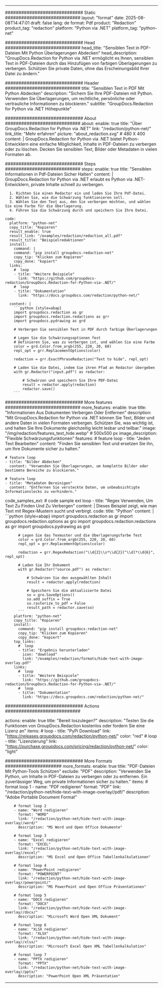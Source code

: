 
---
############################# Static ############################
layout: "format"
date:  2025-08-08T14:47:01
draft: false
lang: de
format: Pdf
product: "Redaction"
product_tag: "redaction"
platform: "Python via .NET"
platform_tag: "python-net"

############################# Head ############################
head_title: "Sensiblen Text in PDF-Dateien Mit Python Überlagerungen Abdecken"
head_description: "GroupDocs.Redaction for Python via .NET ermöglicht es Ihnen, sensiblen Text in PDF-Dateien durch das Hinzufügen von farbigen Überlagerungen zu verbergen. Schützen Sie private Daten, ohne das Erscheinungsbild Ihrer Datei zu ändern."

############################# Header ############################
title: "Sensiblen Text in PDF Mit Python Abdecken" 
description: "Sichern Sie Ihre PDF-Dateien mit Python. Verwenden Sie Überlagerungen, um rechtliche, persönliche oder vertrauliche Informationen zu blockieren."
subtitle: "GroupDocs.Redaction for Python via .NET Höhepunkte" 

############################# About ############################
about:
    enable: true
    title: "Über GroupDocs.Redaction for Python via .NET"
    link: "/redaction/python-net/"
    link_title: "Mehr erfahren"
    picture: "about_redaction.svg" # 480 X 400
    content: |
       GroupDocs.Redaction for Python via .NET bietet Python-Entwicklern eine einfache Möglichkeit, Inhalte in PDF-Dateien zu verbergen oder zu löschen. Decken Sie sensiblen Text, Bilder oder Metadaten in vielen Formaten ab.

############################# Steps ############################
steps:
    enable: true
    title: "Sensiblen Informationen in Pdf-Dateien Sicher Halten"
    content: |
      GroupDocs.Redaction for Python via .NET erlaubt es Python via .NET-Entwicklern, private Inhalte schnell zu verbergen.
      
      1. Richten Sie einen Redactor ein und laden Sie Ihre Pdf-Datei.
      2. Wählen Sie, wie die Schwärzung funktionieren soll.
      3. Wählen Sie den Text aus, den Sie verbergen möchten, und wählen Sie eine Farbe für die Überlagerung.
      4. Führen Sie die Schwärzung durch und speichern Sie Ihre Datei.
   
    code:
      platform: "python-net"
      copy_title: "Kopieren"
      result_enable: true
      result_link: "/examples/redaction/redaction_all.pdf"
      result_title: "Beispielredaktionen"
      install:
        command: |
        command: "pip install groupdocs-redaction-net"
        copy_tip: "Klicken zum Kopieren"
        copy_done: "kopiert"
      links:
        #  loop
        - title: "Weitere Beispiele"
          link: "https://github.com/groupdocs-redaction/GroupDocs.Redaction-for-Python-via-.NET/"
        #  loop
        - title: "Dokumentation"
          link: "https://docs.groupdocs.com/redaction/python-net/"
          
      content: |
        ```python {style=abap}
        import groupdocs.redaction as gr
        import groupdocs.redaction.redactions as grr
        import groupdocs.pydrawing as grd

        # Verbergen Sie sensiblen Text in PDF durch farbige Überlagerungen

        # Legen Sie die Schwärzungsoptionen fest
        # Definieren Sie, was zu verbergen ist, und wählen Sie eine Farbe
        color = grd.Color.from_argb(255, 220, 20, 60)
        repl_opt = grr.ReplacementOptions(color)
                
        redaction = grr.ExactPhraseRedaction("Text to hide", repl_opt)

        # Laden Sie die Datei, indem Sie ihren Pfad an Redactor übergeben
        with gr.Redactor("input.pdf") as redactor:

            # Schwärzen und speichern Sie Ihre PDF-Datei
            result = redactor.apply(redaction)
            redactor.save()
        ```            


############################# More features ############################
more_features:
  enable: true
  title: "Informationen Aus Dokumenten Verbergen Oder Entfernen"
  description: "Mit GroupDocs.Redaction for Python via .NET können Sie Text, Bilder und andere Daten in vielen Formaten verbergen. Schützen Sie, was wichtig ist, und halten Sie Ihre Dokumente gleichzeitig leicht lesbar und teilbar."
  image: "/img/redaction/features_text_hide.webp" # 500x500 px
  image_description: "Flexible Schwärzungsfunktionen"
  features:
    # feature loop
    - title: "Jeden Text Bearbeiten"
      content: "Finden Sie sensiblen Text und ersetzen Sie ihn, um Ihre Dokumente sicher zu halten."

    # feature loop
    - title: "Bilder Abdecken"
      content: "Verwenden Sie Überlagerungen, um komplette Bilder oder bestimmte Bereiche zu blockieren."

    # feature loop
    - title: "Metadaten Bereinigen"
      content: "Entfernen Sie versteckte Daten, um unbeabsichtigte Informationslecks zu verhindern."
      
  code_samples_ext:
    # code sample ext loop
    - title: "Regex Verwenden, Um Text Zu Finden Und Zu Verbergen"
      content: |
        Dieses Beispiel zeigt, wie man Text mit Regex-Mustern sucht und verbirgt.
      code:
        title: "Python"
        content: |
          ```python {style=abap}
          import groupdocs.redaction as gr
          import groupdocs.redaction.options as gro
          import groupdocs.redaction.redactions as grr
          import groupdocs.pydrawing as grd

          # Legen Sie das Texmuster und die Überlagerungsfarbe fest
          color = grd.Color.from_argb(255, 220, 20, 60)
          repl_opt = grr.ReplacementOptions(color)

          redaction = grr.RegexRedaction("\\d{2}\\s*\\d{2}[^\\d]*\\d{6}", repl_opt)

          # Laden Sie Ihr Dokument
          with gr.Redactor("source.pdf") as redactor:

              # Schwärzen Sie den ausgewählten Inhalt
              result = redactor.apply(redaction)

              # Speichern Sie die aktualisierte Datei
              so = gro.SaveOptions()
              so.add_suffix = True
              so.rasterize_to_pdf = False
              result_path = redactor.save(so)
          ```
        platform: "python-net"
        copy_title: "Kopieren"
        install:
          command: "pip install groupdocs-redaction-net"
          copy_tip: "Klicken zum Kopieren"
          copy_done: "kopiert"
        top_links:
          #  loop
          - title: "Ergebnis herunterladen"
            icon: "download"
            link: "/examples/redaction/formats/hide-text-with-image-overlay.pdf"
        links:
          #  loop
          - title: "Weitere Beispiele"
            link: "https://github.com/groupdocs-redaction/GroupDocs.Redaction-for-Python-via-.NET/"
          #  loop
          - title: "Dokumentation"
            link: "https://docs.groupdocs.com/redaction/python-net/"


############################# Actions ############################

actions:
  enable: true
  title: "Bereit loszulegen?"
  description: "Testen Sie die Funktionen von GroupDocs.Redaction kostenlos oder fordern Sie eine Lizenz an"
  items:
    #  loop
    - title: "PyPi Download"
      link: "https://releases.groupdocs.com/redaction/python-net/"
      color: "red"
        #  loop
    - title: "Lizenzierung"
      link: "https://purchase.groupdocs.com/pricing/redaction/python-net/"
      color: "light"


############################# More Formats #####################
more_formats:
    enable: true
    title: "PDF-Dateien Mit Python-Tools Schützen"
    exclude: "PDF"
    description: "Verwenden Sie Python, um Inhalte in PDF-Dateien zu verbergen oder zu entfernen. Ein zuverlässiger Weg, um private Informationen sicher zu halten."
    items: 
        # format loop 1
        - name: "PDF redigieren"
          format: "PDF"
          link: "/redaction/python-net/hide-text-with-image-overlay//pdf/"
          description: "Adobe Portable Document Format"

        # format loop 2
        - name: "Word redigieren"
          format: "WORD"
          link: "/redaction/python-net/hide-text-with-image-overlay//word/"
          description: "MS Word und Open Office Dokumente"
          
        # format loop 3
        - name: "Excel redigieren"
          format: "EXCEL"
          link: "/redaction/python-net/hide-text-with-image-overlay//excel/"
          description: "MS Excel und Open Office Tabellenkalkulationen"

        # format loop 4
        - name: "PowerPoint redigieren"
          format: "POWERPOINT"
          link: "/redaction/python-net/hide-text-with-image-overlay//powerpoint/"
          description: "MS PowerPoint und Open Office Präsentationen"

        # format loop 5
        - name: "DOCX redigieren"
          format: "DOCX"
          link: "/redaction/python-net/hide-text-with-image-overlay//docx/"
          description: "Microsoft Word Open XML Dokument"
          
        # format loop 6
        - name: "XLSX redigieren"
          format: "XLSX"
          link: "/redaction/python-net/hide-text-with-image-overlay//xlsx/"
          description: "Microsoft Excel Open XML Tabellenkalkulation"
          
        # format loop 7
        - name: "PPTX redigieren"
          format: "PPTX"
          link: "/redaction/python-net/hide-text-with-image-overlay//pptx/"
          description: "PowerPoint Open XML Präsentation"


---